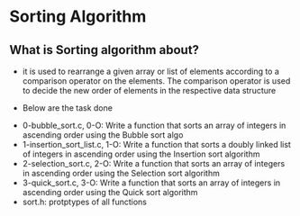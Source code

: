 # Sorting Algorithm

## What is Sorting algorithm about?
- it is used to rearrange a given array or list of elements according to a comparison operator on the elements. The comparison operator is used to decide the new order of elements in the respective data structure


- Below are the task done

* 0-bubble_sort.c, 0-O: Write a function that sorts an array of integers in ascending order using the Bubble sort algo
* 1-insertion_sort_list.c, 1-O: Write a function that sorts a doubly linked list of integers in ascending order using the Insertion sort algorithm
* 2-selection_sort.c, 2-O: Write a function that sorts an array of integers in ascending order using the Selection sort algorithm
* 3-quick_sort.c, 3-O: Write a function that sorts an array of integers in ascending order using the Quick sort algorithm
* sort.h: protptypes of all functions
